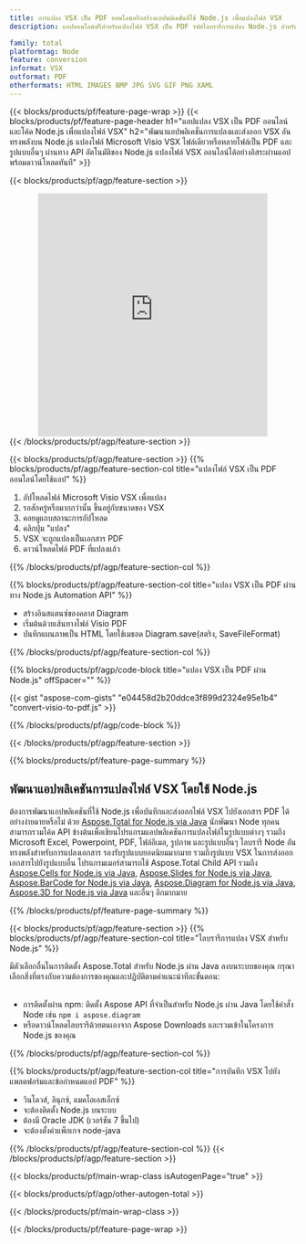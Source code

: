 ```yaml
---
title: การแปลง VSX เป็น PDF ออนไลน์หรือสร้างแอปพลิเคชันที่ใช้ Node.js เพื่อแปลงไฟล์ VSX
description: แอปออนไลน์ฟรีสำหรับแปลงไฟล์ VSX เป็น PDF รหัสไลบรารีการแปลง Node.js สำหรับเอกสาร Microsoft Visio VSX 

family: total
platformtag: Node
feature: conversion
informat: VSX
outformat: PDF
otherformats: HTML IMAGES BMP JPG SVG GIF PNG XAML
---
```

{{< blocks/products/pf/feature-page-wrap >}}
{{< blocks/products/pf/feature-page-header h1="แอปแปลง VSX เป็น PDF ออนไลน์และโค้ด Node.js เพื่อแปลงไฟล์ VSX" h2="พัฒนาแอปพลิเคชั่นการแปลงและส่งออก VSX อันทรงพลังบน Node.js แปลงไฟล์ Microsoft Visio VSX ไฟล์เดียวหรือหลายไฟล์เป็น PDF และรูปแบบอื่นๆ ผ่านทาง API อัตโนมัติของ Node.js แปลงไฟล์ VSX ออนไลน์ได้อย่างอิสระผ่านแอปพร้อมดาวน์โหลดทันที" >}}


{{< blocks/products/pf/agp/feature-section >}}

<div class="container-fluid agp-content bg-white aboutfile box-1 vh100 section nopbtm">
<div class=container>
<div class=row>
<div class="demobox tc col-md-12 padding-0" align="center">

<iframe title="แอปแปลง VSX เป็น PDF ออนไลน์ฟรี" style="border: none; height: 426px;" scrolling="no" src="https://total-conversion-app-65z5r2lp.k8s.dynabic.com/?to=pdf&from=vsx" id="child-iframe" width="80%"></iframe>

</div></div>
</div></div>
{{< /blocks/products/pf/agp/feature-section >}}


{{< blocks/products/pf/agp/feature-section >}}
{{% blocks/products/pf/agp/feature-section-col title="แปลงไฟล์ VSX เป็น PDF ออนไลน์โดยใช้แอป" %}}

1. อัปโหลดไฟล์ Microsoft Visio VSX เพื่อแปลง
1. รอสักครู่หรือมากกว่านั้น ขึ้นอยู่กับขนาดของ VSX
1. คอยดูแถบสถานะการอัปโหลด
1. คลิกปุ่ม "แปลง"
1. VSX จะถูกแปลงเป็นเอกสาร PDF
1. ดาวน์โหลดไฟล์ PDF ที่แปลงแล้ว

{{% /blocks/products/pf/agp/feature-section-col %}}

{{% blocks/products/pf/agp/feature-section-col title="แปลง VSX เป็น PDF ผ่านทาง Node.js Automation API" %}}

- สร้างอินสแตนซ์ของคลาส Diagram
- เริ่มต้นด้วยเส้นทางไฟล์ Visio PDF
- บันทึกแผนภาพเป็น HTML โดยใช้เมธอด Diagram.save(สตริง, SaveFileFormat)

{{% /blocks/products/pf/agp/feature-section-col %}}

{{% blocks/products/pf/agp/code-block title="แปลง VSX เป็น PDF ผ่าน Node.js" offSpacer="" %}}

{{< gist "aspose-com-gists" "e04458d2b20ddce3f899d2324e95e1b4" "convert-visio-to-pdf.js" >}}

{{% /blocks/products/pf/agp/code-block %}}

{{< /blocks/products/pf/agp/feature-section >}}

{{% blocks/products/pf/feature-page-summary %}}

<h2>พัฒนาแอปพลิเคชันการแปลงไฟล์ VSX โดยใช้ Node.js</h2>

ต้องการพัฒนาแอปพลิเคชันที่ใช้ Node.js เพื่อบันทึกและส่งออกไฟล์ VSX ไปยังเอกสาร PDF ได้อย่างง่ายดายหรือไม่ ด้วย [Aspose.Total for Node.js via Java](https://products.aspose.com/total/th/nodejs-java/) นักพัฒนา Node ทุกคนสามารถรวมโค้ด API ข้างต้นเพื่อเขียนโปรแกรมแอปพลิเคชันการแปลงไฟล์ในรูปแบบต่างๆ รวมถึง Microsoft Excel, Powerpoint, PDF, ไฟล์อีเมล, รูปภาพ และรูปแบบอื่นๆ ไลบรารี Node อันทรงพลังสำหรับการแปลงเอกสาร รองรับรูปแบบยอดนิยมมากมาย รวมถึงรูปแบบ VSX ในการส่งออกเอกสารไปยังรูปแบบอื่น โปรแกรมเมอร์สามารถใช้ Aspose.Total Child API รวมถึง [Aspose.Cells for Node.js via Java](https://products.aspose.com/cells/th/nodejs-java/), [Aspose.Slides for Node.js via Java](https://products.aspose.com/slides/th/nodejs-java/), [Aspose.BarCode for Node.js via Java](https://products.aspose.com/barcode/th/nodejs-java/), [Aspose.Diagram for Node.js via Java](https://products.aspose.com/diagram/th/nodejs-java/), [Aspose.3D for Node.js via Java](https://products.aspose.com/3d/th/nodejs-java/) และอื่นๆ อีกมากมาย 
 
 

{{% /blocks/products/pf/feature-page-summary %}}

{{< blocks/products/pf/agp/feature-section >}}
{{% blocks/products/pf/agp/feature-section-col title="ไลบรารีการแปลง VSX สำหรับ Node.js" %}}

มีตัวเลือกอื่นในการติดตั้ง Aspose.Total สำหรับ Node.js ผ่าน Java ลงบนระบบของคุณ กรุณาเลือกสิ่งที่ตรงกับความต้องการของคุณและปฏิบัติตามคำแนะนำทีละขั้นตอน:<br /><br />

- การติดตั้งผ่าน npm: ติดตั้ง Aspose API ที่จำเป็นสำหรับ Node.js ผ่าน Java โดยใช้คำสั่ง Node เช่น ```npm i aspose.diagram```
- หรือดาวน์โหลดไลบรารีด้วยตนเองจาก Aspose Downloads และรวมเข้าในโครงการ Node.js ของคุณ

{{% /blocks/products/pf/agp/feature-section-col %}}

{{% blocks/products/pf/agp/feature-section-col title="การบันทึก VSX ไปยังแพลตฟอร์มและข้อกำหนดแอป PDF" %}}

- วินโดวส์, ลินุกซ์, แมคโอเอสเอ็กซ์
- จะต้องติดตั้ง Node.js บนระบบ
- ต้องมี Oracle JDK (เวอร์ชัน 7 ขึ้นไป)
- จะต้องตั้งค่าแพ็กเกจ node-java

{{% /blocks/products/pf/agp/feature-section-col %}}
{{< /blocks/products/pf/agp/feature-section >}}

{{< blocks/products/pf/main-wrap-class isAutogenPage="true" >}}

{{< blocks/products/pf/agp/other-autogen-total >}}

{{< /blocks/products/pf/main-wrap-class >}}

{{< /blocks/products/pf/feature-page-wrap >}}